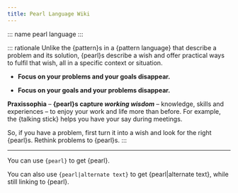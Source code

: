```yaml
---
title: Pearl Language Wiki
---
```

::: name
pearl language
:::

::: rationale
Unlike the {pattern}s in a {pattern language} that describe a problem and its solution, {pearl}s describe a wish and offer practical ways to fulfil that wish, all in a specific context or situation.

- **Focus on your problems and your goals disappear.**

- **Focus on your goals and your problems disappear.**

**Praxissophia** – **{pearl}s capture _working wisdom_** – knowledge, skills and experiences – to enjoy your work and life more than before. For example, the {talking stick} helps you have your say during meetings.

So, if you have a problem, first turn it into a wish and look for the right {pearl}s. Rethink problems to {pearl}s.
:::

---

You can use `{pearl}` to get {pearl}.

You can also use `{pearl|alternate text}` to get {pearl|alternate text}, while still linking to {pearl}.